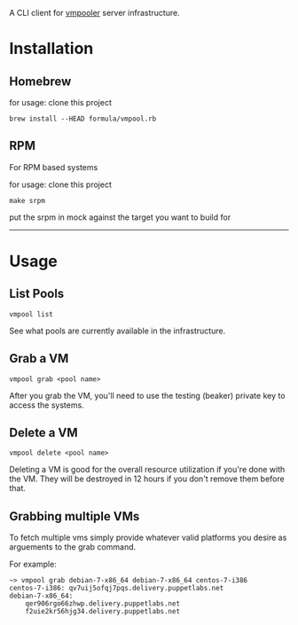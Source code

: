 A CLI client for [vmpooler](https://github.com/puppetlabs/vmpooler) server infrastructure.

# Installation

## Homebrew

for usage: clone this project

    brew install --HEAD formula/vmpool.rb


## RPM
For RPM based systems


for usage: clone this project


    make srpm

put the srpm in mock against the target you want to build for

----

# Usage


## List Pools

    vmpool list

See what pools are currently available in the infrastructure.

## Grab a VM

    vmpool grab <pool name>


After you grab the VM, you'll need to use the testing (beaker) private key to access the systems.


## Delete a VM

    vmpool delete <pool name>


Deleting a VM is good for the overall resource utilization if you're done with the VM. They will be destroyed in 12 hours if you don't remove them before that.

## Grabbing multiple VMs

To fetch multiple vms simply provide whatever valid platforms
you desire as arguements to the grab command.

For example:
```
~> vmpool grab debian-7-x86_64 debian-7-x86_64 centos-7-i386
centos-7-i386: qv7uij5ofqj7pqs.delivery.puppetlabs.net
debian-7-x86_64:
    qer906rgo66zhwp.delivery.puppetlabs.net
    f2uie2kr56hjg34.delivery.puppetlabs.net
```
